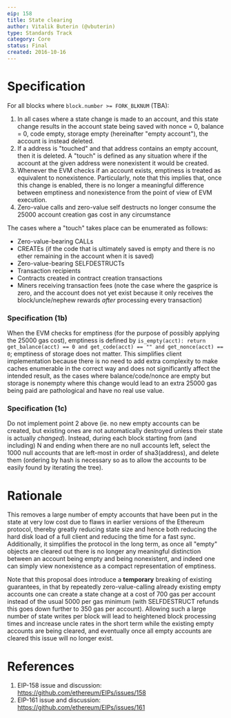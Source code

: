 ```yaml
---
eip: 158
title: State clearing
author: Vitalik Buterin (@vbuterin)
type: Standards Track
category: Core
status: Final
created: 2016-10-16
---
```


# Specification

For all blocks where `block.number >= FORK_BLKNUM` (TBA):
1. In all cases where a state change is made to an account, and this state change results in the account state being saved with nonce = 0, balance = 0, code empty, storage empty (hereinafter "empty account"), the account is instead deleted.
2. If a address is "touched" and that address contains an empty account, then it is deleted. A "touch" is defined as any situation where if the account at the given address were nonexistent it would be created.
3. Whenever the EVM checks if an account exists, emptiness is treated as equivalent to nonexistence. Particularly, note that this implies that, once this change is enabled, there is no longer a meaningful difference between emptiness and nonexistence from the point of view of EVM execution.
4. Zero-value calls and zero-value self destructs no longer consume the 25000 account creation gas cost in any circumstance

The cases where a "touch" takes place can be enumerated as follows:
- Zero-value-bearing CALLs
- CREATEs (if the code that is ultimately saved is empty and there is no ether remaining in the account when it is saved)
- Zero-value-bearing SELFDESTRUCTs
- Transaction recipients
- Contracts created in contract creation transactions
- Miners receiving transaction fees (note the case where the gasprice is zero, and the account does not yet exist because it only receives the block/uncle/nephew rewards _after_ processing every transaction)
### Specification (1b)

When the EVM checks for emptiness (for the purpose of possibly applying the 25000 gas cost), emptiness is defined by `is_empty(acct): return get_balance(acct) == 0 and get_code(acct) == "" and get_nonce(acct) == 0`; emptiness of storage does not matter. This simplifies client implementation because there is no need to add extra complexity to make caches enumerable in the correct way and does not significantly affect the intended result, as the cases where balance/code/nonce are empty but storage is nonempty where this change would lead to an extra 25000 gas being paid are pathological and have no real use value.
### Specification (1c)

Do not implement point 2 above (ie. no new empty accounts can be created, but existing ones are not automatically destroyed unless their state is actually _changed_). Instead, during each block starting from (and including) N and ending when there are no null accounts left, select the 1000 null accounts that are left-most in order of sha3(address), and delete them (ordering by hash is necessary so as to allow the accounts to be easily found by iterating the tree).
# Rationale

This removes a large number of empty accounts that have been put in the state at very low cost due to flaws in earlier versions of the Ethereum protocol, thereby greatly reducing state size and hence both reducing the hard disk load of a full client and reducing the time for a fast sync. Additionally, it simplifies the protocol in the long term, as once all "empty" objects are cleared out there is no longer any meaningful distinction between an account being empty and being nonexistent, and indeed one can simply view nonexistence as a compact representation of emptiness.

Note that this proposal does introduce a **temporary** breaking of existing guarantees, in that by repeatedly zero-value-calling already existing empty accounts one can create a state change at a cost of 700 gas per account instead of the usual 5000 per gas minimum (with SELFDESTRUCT refunds this goes down further to 350 gas per account). Allowing such a large number of state writes per block will lead to heightened block processing times and increase uncle rates in the short term while the existing empty accounts are being cleared, and eventually once all empty accounts are cleared this issue will no longer exist.

# References

1. EIP-158 issue and discussion: https://github.com/ethereum/EIPs/issues/158
2. EIP-161 issue and discussion: https://github.com/ethereum/EIPs/issues/161
